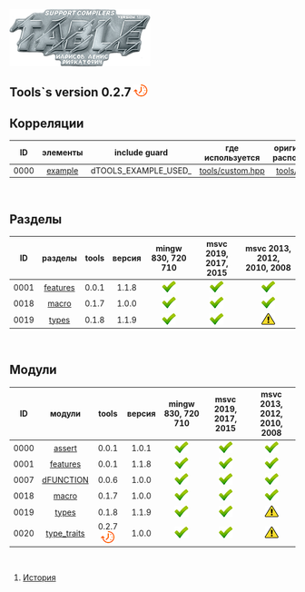 
[![logo](table.png)](../home.md "for developers") 

[P]: ../icons/progress.png
[V]: ../icons/success.png
[X]: ../icons/failed.png
[D]: ../icons/danger.png
[E]: ../icons/empty.png
[N]: ../icons/na.png

Tools`s version 0.2.7  [![P]][M]
---

Корреляции  
---

| **ID** | **элементы**  |     include guard    | где используется       | оригинальное расположение |  
|:------:|:-------------:|:--------------------:|:----------------------:|:-------------------------:|  
|  0000  | [example][e0] | dTOOLS_EXAMPLE_USED_ | [tools/custom.hpp][u0] | [tools/example][p0]       |  

[p0]: ../../include/tools/types/traits.hpp   "расположение файла"  
[u0]: ../../include/tools/types/fixed.hpp    "расположение копии"  

[e0]: ../code/example.md    "образец: заполнения данной таблицы"  

<br/>

Разделы
---

| **ID** | разделы        |  tools | версия | mingw 830, 720 710  | msvc 2019, 2017, 2015 | msvc 2013, 2012, 2010, 2008 |  
|:------:|:--------------:|:------:|:------:|:-------------------:|:---------------------:|:---------------------------:|  
|  0001  | [features][01] | 0.0.1  | 1.1.8  |    [![V]][MINGW]    |    [![V]][VS-NEW]     | [![V]][VS-OLD]              |  
|  0018  | [macro][18]    | 0.1.7  | 1.0.0  |    [![V]][MINGW]    |    [![V]][VS-NEW]     | [![V]][VS-OLD]              |  
|  0019  | [types][19]    | 0.1.8  | 1.1.9  |    [![V]][MINGW]    |    [![V]][VS-NEW]     | [![D]][VS-OLD]              |  

<br/>

Модули  
---

| **ID** | модули            | tools           | версия | mingw 830, 720 710  | msvc 2019, 2017, 2015 | msvc 2013, 2012, 2010, 2008 |  
|:------:|:-----------------:|:---------------:|:------:|:-------------------:|:---------------------:|:---------------------------:|  
|  0000  | [assert][00]      | 0.0.1           | 1.0.1  |    [![V]][MINGW]    |    [![V]][VS-NEW]     | [![V]][VS-OLD]              |  
|  0001  | [features][01]    | 0.0.1           | 1.1.8  |    [![V]][MINGW]    |    [![V]][VS-NEW]     | [![V]][VS-OLD]              |  
|  0007  | [dFUNCTION][07]   | 0.0.6           | 1.0.0  |    [![V]][MINGW]    |    [![V]][VS-NEW]     | [![V]][VS-OLD]              |  
|  0018  | [macro][18]       | 0.1.7           | 1.0.0  |    [![V]][MINGW]    |    [![V]][VS-NEW]     | [![V]][VS-OLD]              |  
|  0019  | [types][19]       | 0.1.8           | 1.1.9  |    [![V]][MINGW]    |    [![V]][VS-NEW]     | [![D]][VS-OLD]              |  
|  0020  | [type_traits][20] | 0.2.7 [![P]][M] | 1.0.0  |    [![V]][MINGW]    |    [![V]][VS-NEW]     | [![D]][VS-OLD]              |  

<br/>

[M]: #table                   "проект tools"  
[0]: #mingw-new.md            "поддержка компиляторов mingw"  
						      
[MINGW]:  #mingw-new.md       "поддержка компиляторов mingw"  
[VS-NEW]: #msvc-new.md        "поддержка новых компиляторов msvc"  
[VS-OLD]: #msvc-old.md        "поддержка старых компиляторов msvc"  

[00]: ../code/assert.md       "подключает assert только в дебаге"  
[01]: ../code/features.md     "определяет технические возможности компилятора"  
[07]: ../code/dfunction.md    "макрос раскрывается в текстовое имя функции"  
[18]: ../code/macro.md        "магия препроцессора (макросы с переменным количеством аргументом)"  
[19]: ../code/types.md        "tools/types метафункции, и обработка типов"  
[20]: #table                  "tools/type_traits.hpp для новых компиляторов использует std, для старых - свой велосипед"  

1) [История](../history.md)  


